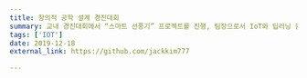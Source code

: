 ```yaml
---
title: 창의적 공학 설계 경진대회
summary: 교내 경진대회에서 “스마트 선풍기” 프로젝트를 진행, 팀장으로서 IoT와 딥러닝 융합 기술을 사용해 사람 인식과 바람 세기 조절 시스템을 개발했습니다.
tags: ['IOT']
date: 2019-12-18
external_link: https://github.com/jackkim777

---
```


